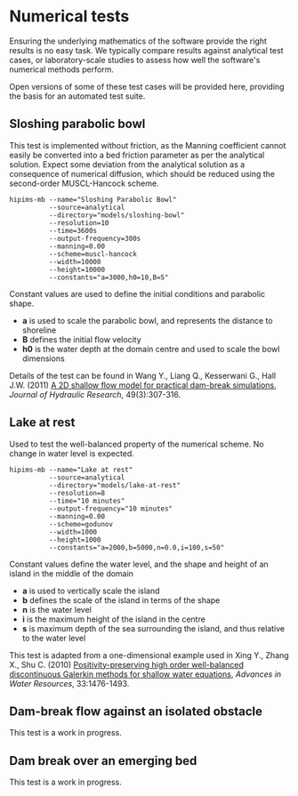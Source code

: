 # Numerical tests

Ensuring the underlying mathematics of the software provide the right results is no easy task. We typically compare results against analytical test cases, or laboratory-scale studies to assess how well the software's numerical methods perform.

Open versions of some of these test cases will be provided here, providing the basis for an automated test suite. 

## Sloshing parabolic bowl
This test is implemented without friction, as the Manning coefficient cannot easily be converted into a bed friction parameter as per the analytical solution. Expect some deviation from the analytical solution as a consequence of numerical diffusion, which should be reduced using the second-order MUSCL-Hancock scheme.

````
hipims-mb --name="Sloshing Parabolic Bowl"
          --source=analytical
          --directory="models/sloshing-bowl"
          --resolution=10
          --time=3600s
          --output-frequency=300s
          --manning=0.00
          --scheme=muscl-hancock
          --width=10000
          --height=10000
          --constants="a=3000,h0=10,B=5"
````
Constant values are used to define the initial conditions and parabolic shape.

* **a** is used to scale the parabolic bowl, and represents the distance to shoreline
* **B** defines the initial flow velocity
* **h0** is the water depth at the domain centre and used to scale the bowl dimensions

Details of the test can be found in Wang Y., Liang Q., Kesserwani G., Hall J.W. (2011) [A 2D shallow flow model for practical dam-break simulations](http://dx.doi.org/10.1080/00221686.2011.566248), _Journal of Hydraulic Research_, 49(3):307-316.

## Lake at rest
Used to test the well-balanced property of the numerical scheme. No change in water level is expected.

````
hipims-mb --name="Lake at rest"
          --source=analytical
          --directory="models/lake-at-rest"
          --resolution=8
          --time="10 minutes"
          --output-frequency="10 minutes"
          --manning=0.00
          --scheme=godunov
          --width=1000
          --height=1000
          --constants="a=2000,b=5000,n=0.0,i=100,s=50"
````

Constant values define the water level, and the shape and height of an island in the middle of the domain

* **a** is used to vertically scale the island
* **b** defines the scale of the island in terms of the shape
* **n** is the water level
* **i** is the maximum height of the island in the centre
* **s** is maximum depth of the sea surrounding the island, and thus relative to the water level

This test is adapted from a one-dimensional example used in Xing Y., Zhang X., Shu C. (2010) [Positivity-preserving high order well-balanced discontinuous Galerkin methods for shallow water equations](http://dx.doi.org/10.1016/j.advwatres.2010.08.005), _Advances in Water Resources_, 33:1476-1493.

## Dam-break flow against an isolated obstacle
This test is a work in progress.

## Dam break over an emerging bed
This test is a work in progress.
